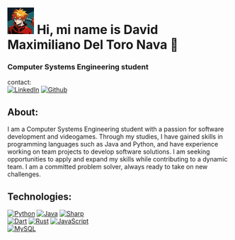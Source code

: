 # ![](https://github.com/MaxSNa15/MaxSNa15/blob/main/Emote.png) Hi, mi name is David Maximiliano Del Toro Nava 👋
### Computer Systems Engineering student
contact:
<br>
[![LinkedIn](https://img.shields.io/badge/LinkedIn-Max_Nava-029ef0?style=for-the-badge&logo=linkedin&logoColor=white&labelColor=101010)](www.linkedin.com/in/maxsnava)
[![Github](https://img.shields.io/badge/Github-Max_Nava-152D3C?style=for-the-badge&logo=github&logoColor=white&labelColor=101010)](https://github.com/MaxSNa15)

## About:
I am a Computer Systems Engineering student with a passion for software development and videogames. Through my studies, I have gained skills in programming languages such as Java and Python, and have experience working on team projects to develop software solutions. I am seeking opportunities to apply and expand my skills while contributing to a dynamic team. I am a committed problem solver, always ready to take on new challenges.

## Technologies:
[![Python](https://img.shields.io/badge/Python-yellow?style=for-the-badge&logo=python&logoColor=white&labelColor=101010)]()
[![Java](https://img.shields.io/badge/Java-FD1413?style=for-the-badge&logo=coffeescript&logoColor=white&labelColor=101010)]()
[![Sharp](https://img.shields.io/badge/C_Sharp-6D287E?style=for-the-badge&logo=csharp&logoColor=white&labelColor=101010)]()
<br>
[![Dart](https://img.shields.io/badge/Dart-0175C2?style=for-the-badge&logo=dart&logoColor=white&labelColor=101010)]()
[![Rust](https://img.shields.io/badge/Rust-F76D0A?style=for-the-badge&logo=rust&logoColor=white&labelColor=101010)]()
[![JavaScript](https://img.shields.io/badge/javascript-F7DF1E?style=for-the-badge&logo=javascript&logoColor=white&labelColor=101010)]()
<br>
[![MySQL](https://img.shields.io/badge/MySQL-4479A1?style=for-the-badge&logo=mysql&logoColor=white&labelColor=101010)]()
